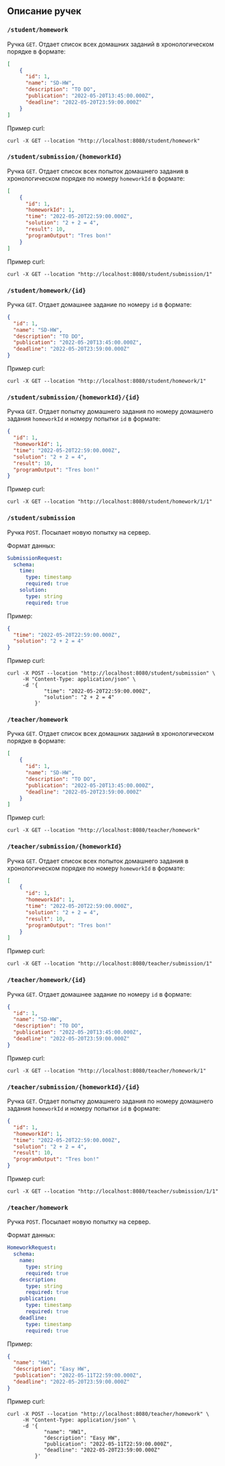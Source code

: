 ## Описание ручек

### `/student/homework`

Ручка `GET`. Отдает список всех домашних заданий в хронологическом порядке в формате:

```json
[
    {
      "id": 1,
      "name": "SD-HW",
      "description": "TO DO",
      "publication": "2022-05-20T13:45:00.000Z",
      "deadline": "2022-05-20T23:59:00.000Z"
    }
]
```

Пример curl:
```shell
curl -X GET --location "http://localhost:8080/student/homework"
```

### `/student/submission/{homeworkId}`

Ручка `GET`. Отдает список всех попыток домашнего задания в хронологическом порядке
по номеру `homeworkId` в формате:

```json
[
    {
      "id": 1,
      "homeworkId": 1,
      "time": "2022-05-20T22:59:00.000Z",
      "solution": "2 + 2 = 4",
      "result": 10,
      "programOutput": "Tres bon!"
    }
]
```

Пример curl:
```shell
curl -X GET --location "http://localhost:8080/student/submission/1"
```

### `/student/homework/{id}`

Ручка `GET`. Отдает домашнее задание по номеру `id` в формате:

```json
{
  "id": 1,
  "name": "SD-HW",
  "description": "TO DO",
  "publication": "2022-05-20T13:45:00.000Z",
  "deadline": "2022-05-20T23:59:00.000Z"
}
```

Пример curl:
```shell
curl -X GET --location "http://localhost:8080/student/homework/1"
```

### `/student/submission/{homeworkId}/{id}`

Ручка `GET`. Отдает попытку домашнего задания 
по номеру домашнего задания `homeworkId` и номеру попытки `id` в формате:

```json
{
  "id": 1,
  "homeworkId": 1,
  "time": "2022-05-20T22:59:00.000Z",
  "solution": "2 + 2 = 4",
  "result": 10,
  "programOutput": "Tres bon!"
}
```

Пример curl:
```shell
curl -X GET --location "http://localhost:8080/student/homework/1/1"
```

### `/student/submission`

Ручка `POST`. Посылает новую попытку на сервер.

Формат данных:

```yaml
SubmissionRequest:
  schema:
    time:
      type: timestamp
      required: true
    solution:
      type: string
      required: true
```

Пример:
```json
{
  "time": "2022-05-20T22:59:00.000Z",
  "solution": "2 + 2 = 4"
}
```

Пример curl:

```shell
curl -X POST --location "http://localhost:8080/student/submission" \
     -H "Content-Type: application/json" \
     -d '{
            "time": "2022-05-20T22:59:00.000Z",
            "solution": "2 + 2 = 4"
         }'
```

### `/teacher/homework`

Ручка `GET`. Отдает список всех домашних заданий в хронологическом порядке в формате:

```json
[
    {
      "id": 1,
      "name": "SD-HW",
      "description": "TO DO",
      "publication": "2022-05-20T13:45:00.000Z",
      "deadline": "2022-05-20T23:59:00.000Z"
    }
]
```

Пример curl:
```shell
curl -X GET --location "http://localhost:8080/teacher/homework"
```

### `/teacher/submission/{homeworkId}`

Ручка `GET`. Отдает список всех попыток домашнего задания в хронологическом порядке
по номеру `homeworkId` в формате:

```json
[
    {
      "id": 1,
      "homeworkId": 1,
      "time": "2022-05-20T22:59:00.000Z",
      "solution": "2 + 2 = 4",
      "result": 10,
      "programOutput": "Tres bon!"
    }
]
```

Пример curl:
```shell
curl -X GET --location "http://localhost:8080/teacher/submission/1"
```

### `/teacher/homework/{id}`

Ручка `GET`. Отдает домашнее задание по номеру `id` в формате:

```json
{
  "id": 1,
  "name": "SD-HW",
  "description": "TO DO",
  "publication": "2022-05-20T13:45:00.000Z",
  "deadline": "2022-05-20T23:59:00.000Z"
}
```

Пример curl:
```shell
curl -X GET --location "http://localhost:8080/teacher/homework/1"
```

### `/teacher/submission/{homeworkId}/{id}`

Ручка `GET`. Отдает попытку домашнего задания
по номеру домашнего задания `homeworkId` и номеру попытки `id` в формате:

```json
{
  "id": 1,
  "homeworkId": 1,
  "time": "2022-05-20T22:59:00.000Z",
  "solution": "2 + 2 = 4",
  "result": 10,
  "programOutput": "Tres bon!"
}
```

Пример curl:
```shell
curl -X GET --location "http://localhost:8080/teacher/submission/1/1"
```

### `/teacher/homework`

Ручка `POST`. Посылает новую попытку на сервер.

Формат данных:

```yaml
HomeworkRequest:
  schema:
    name:
      type: string
      required: true
    description:
      type: string
      required: true
    publication:
      type: timestamp
      required: true
    deadline:
      type: timestamp
      required: true
```

Пример:
```json
{
  "name": "HW1",
  "description": "Easy HW",
  "publication": "2022-05-11T22:59:00.000Z",
  "deadline": "2022-05-20T23:59:00.000Z"
}
```

Пример curl:

```shell
curl -X POST --location "http://localhost:8080/teacher/homework" \
     -H "Content-Type: application/json" \
     -d '{
            "name": "HW1",
            "description": "Easy HW",
            "publication": "2022-05-11T22:59:00.000Z",
            "deadline": "2022-05-20T23:59:00.000Z"
         }'
```